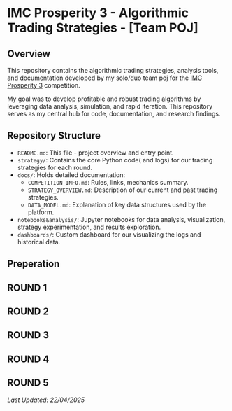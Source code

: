 
# IMC Prosperity 3 - Algorithmic Trading Strategies - [Team POJ]

## Overview

This repository contains the algorithmic trading strategies, analysis tools, and documentation developed by my solo/duo team poj for the [IMC Prosperity 3](https://imc-prosperity.notion.site/Prosperity-3-Documentation-19ee8453a0938100a71f3ae712d350b0) competition.

My goal was to develop profitable and robust trading algorithms by leveraging data analysis, simulation, and rapid iteration. This repository serves as my central hub for code, documentation, and research findings.


## Repository Structure

*   `README.md`: This file - project overview and entry point.
*   `strategy/`: Contains the core Python code( and logs) for our trading strategies for each round.
*   `docs/`: Holds detailed documentation:
    *   `COMPETITION_INFO.md`: Rules, links, mechanics summary.
    *   `STRATEGY_OVERVIEW.md`: Description of our current and past trading strategies.
    *   `DATA_MODEL.md`: Explanation of key data structures used by the platform.
*   `notebooks&analysis/`: Jupyter notebooks for data analysis, visualization, strategy experimentation, and results exploration.
*   `dashboards/`: Custom dashboard for our visualizing the logs and historical data.



## Preperation


## ROUND 1


## ROUND 2


## ROUND 3


## ROUND 4


## ROUND 5














*Last Updated: 22/04/2025*
